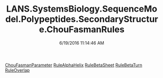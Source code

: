 ﻿---
title: LANS.SystemsBiology.SequenceModel.Polypeptides.SecondaryStructure.ChouFasmanRules
date: 6/19/2016 11:14:46 AM
---

[ChouFasmanParameter](T-LANS.SystemsBiology.SequenceModel.Polypeptides.SecondaryStructure.ChouFasmanRules.ChouFasmanParameter.html)
[RuleAlphaHelix](T-LANS.SystemsBiology.SequenceModel.Polypeptides.SecondaryStructure.ChouFasmanRules.RuleAlphaHelix.html)
[RuleBetaSheet](T-LANS.SystemsBiology.SequenceModel.Polypeptides.SecondaryStructure.ChouFasmanRules.RuleBetaSheet.html)
[RuleBetaTurn](T-LANS.SystemsBiology.SequenceModel.Polypeptides.SecondaryStructure.ChouFasmanRules.RuleBetaTurn.html)
[RuleOverlap](T-LANS.SystemsBiology.SequenceModel.Polypeptides.SecondaryStructure.ChouFasmanRules.RuleOverlap.html)
